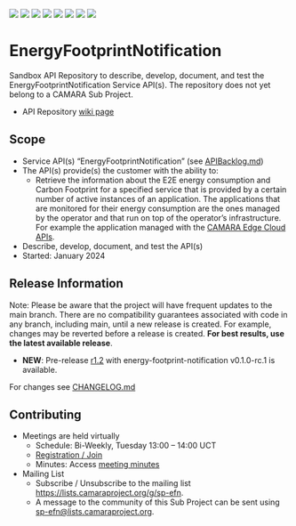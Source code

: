 <a href="https://github.com/camaraproject/EnergyFootprintNotification/commits/" title="Last Commit"><img src="https://img.shields.io/github/last-commit/camaraproject/EnergyFootprintNotification?style=plastic"></a>
<a href="https://github.com/camaraproject/EnergyFootprintNotification/issues" title="Open Issues"><img src="https://img.shields.io/github/issues/camaraproject/EnergyFootprintNotification?style=plastic"></a>
<a href="https://github.com/camaraproject/EnergyFootprintNotification/pulls" title="Open Pull Requests"><img src="https://img.shields.io/github/issues-pr/camaraproject/EnergyFootprintNotification?style=plastic"></a>
<a href="https://github.com/camaraproject/EnergyFootprintNotification/graphs/contributors" title="Contributors"><img src="https://img.shields.io/github/contributors/camaraproject/EnergyFootprintNotification?style=plastic"></a>
<a href="https://github.com/camaraproject/EnergyFootprintNotification" title="Repo Size"><img src="https://img.shields.io/github/repo-size/camaraproject/EnergyFootprintNotification?style=plastic"></a>
<a href="https://github.com/camaraproject/EnergyFootprintNotification/blob/main/LICENSE" title="License"><img src="https://img.shields.io/badge/License-Apache%202.0-green.svg?style=plastic"></a>
<a href="https://github.com/camaraproject/EnergyFootprintNotification/releases/latest" title="Latest Release"><img src="https://img.shields.io/github/release/camaraproject/EnergyFootprintNotification?style=plastic"></a>
<a href="https://github.com/camaraproject/Governance/blob/main/ProjectStructureAndRoles.md" title="Sandbox API Repository"><img src="https://img.shields.io/badge/Sandbox%20API%20Repository-yellow?style=plastic"></a>

# EnergyFootprintNotification

Sandbox API Repository to describe, develop, document, and test the EnergyFootprintNotification Service API(s). The repository does not yet belong to a CAMARA Sub Project. 

* API Repository [wiki page](https://lf-camaraproject.atlassian.net/wiki/x/aoDJAw)

## Scope

* Service API(s) “EnergyFootprintNotification” (see [APIBacklog.md](https://github.com/camaraproject/APIBacklog/blob/main/documentation/APIbacklog.md)) 
* The API(s) provide(s) the customer with the ability to:  
  * Retrieve the information about the E2E energy consumption and Carbon Footprint for a specified service that is provided by a certain number of active instances of an application. The applications that are monitored for their energy consumption are the ones managed by the operator and that run on top of the operator’s infrastructure. For example the application managed with the [CAMARA Edge Cloud APIs](https://github.com/camaraproject/EdgeCloud).
* Describe, develop, document, and test the API(s)
* Started: January 2024

## Release Information

Note: Please be aware that the project will have frequent updates to the main branch. There are no compatibility guarantees associated with code in any branch, including main, until a new release is created. For example, changes may be reverted before a release is created. **For best results, use the latest available release**.

* **NEW**: Pre-release [r1.2](https://github.com/camaraproject/EnergyFootprintNotification/releases/tag/r1.2) with energy-footprint-notification v0.1.0-rc.1 is available.

For changes see [CHANGELOG.md](https://github.com/camaraproject/TrafficInfluence/blob/main/CHANGELOG.md)

## Contributing
* Meetings are held virtually <!-- for new, independent Sandbox API repositories request a meeting link from the LF admin team or replace the information with the existing meeting information of the Sub Project -->
    * Schedule: Bi-Weekly, Tuesday 13:00 – 14:00 UCT
    * [Registration / Join](https://zoom-lfx.platform.linuxfoundation.org/meeting/99704469014?password=31affe33-8c78-42f3-9cec-32efee113700)
    * Minutes: Access [meeting minutes](https://lf-camaraproject.atlassian.net/wiki/spaces/CAM/pages/67076164)
* Mailing List
    <!-- Note: the $mailinglistname$ is either already existing (for API Repositories within a Sub Projects) or will be created by the CAMARA Admin Team. -->
    * Subscribe / Unsubscribe to the mailing list https://lists.camaraproject.org/g/sp-efn.
    * A message to the community of this Sub Project can be sent using sp-efn@lists.camaraproject.org.
